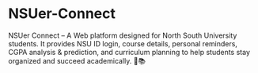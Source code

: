 # NSUer-Connect
NSUer Connect – A Web platform designed for North South University students. It provides NSU ID login, course details, personal reminders, CGPA analysis &amp; prediction, and curriculum planning to help students stay organized and succeed academically. 🚀📚
